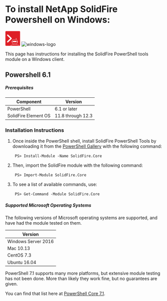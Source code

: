 # To install NetApp SolidFire Powershell on Windows:

![solidfire-powershell-logo](../../docs/product.png)   ![windows-logo](windows10-logo-small.png)

This page has instructions for installing the SolidFire PowerShell tools module on a Windows client. 

## Powershell 6.1

##### Prerequisites

| Component            | Version          |
|----------------------|------------------|
| PowerShell           | 6.1 or later     |
| SolidFire Element OS | 11.8 through 12.3|

### Installation Instructions

1. Once inside the PowerShell shell, install SolidFire PowerShell Tools by downloading it from the [PowerShell Gallery](powershellgallery.com) with the following command:

        PS> Install-Module -Name SolidFire.Core

1. Then, import the SolidFire module with the following command:

        PS> Import-Module SolidFire.Core

1. To see a list of available commands, use:

        PS> Get-Command -Module SolidFire.Core

##### Supported Microsoft Operating Systems

The following versions of Microsoft operating systems are supported, and have had the module tested on them.

| Version                |
|------------------------|
| Windows Server 2016    |
| Mac 10.13              |
| CentOS 7.3             |
| Ubuntu 16.04           |

PowerShell 7.1 supports many more platforms, but extensive module testing has not been done. More than likely they work fine, but no guarantees are given.

You can find that list here at [PowerShell Core 7.1](https://devblogs.microsoft.com/powershell/announcing-powershell-7-1/).